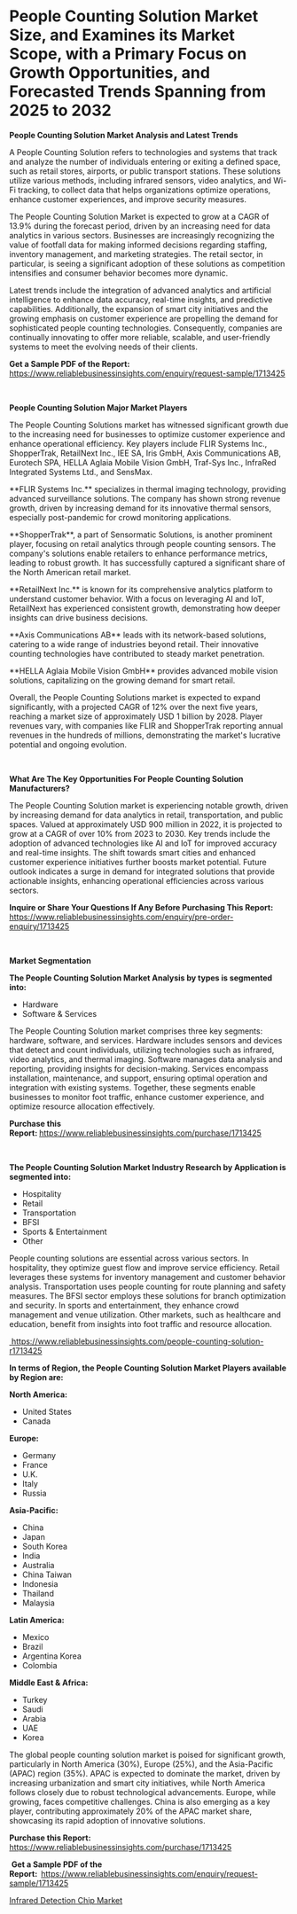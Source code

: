 <p><h1>People Counting Solution Market Size, and Examines its Market Scope, with a Primary Focus on Growth Opportunities, and Forecasted Trends Spanning from 2025 to 2032</h1></p><p><strong>People Counting Solution Market Analysis and Latest Trends</strong></p>
<p><p>A People Counting Solution refers to technologies and systems that track and analyze the number of individuals entering or exiting a defined space, such as retail stores, airports, or public transport stations. These solutions utilize various methods, including infrared sensors, video analytics, and Wi-Fi tracking, to collect data that helps organizations optimize operations, enhance customer experiences, and improve security measures.</p><p>The People Counting Solution Market is expected to grow at a CAGR of 13.9% during the forecast period, driven by an increasing need for data analytics in various sectors. Businesses are increasingly recognizing the value of footfall data for making informed decisions regarding staffing, inventory management, and marketing strategies. The retail sector, in particular, is seeing a significant adoption of these solutions as competition intensifies and consumer behavior becomes more dynamic.</p><p>Latest trends include the integration of advanced analytics and artificial intelligence to enhance data accuracy, real-time insights, and predictive capabilities. Additionally, the expansion of smart city initiatives and the growing emphasis on customer experience are propelling the demand for sophisticated people counting technologies. Consequently, companies are continually innovating to offer more reliable, scalable, and user-friendly systems to meet the evolving needs of their clients.</p></p>
<p><strong>Get a Sample PDF of the Report:&nbsp;</strong> <a href="https://www.reliablebusinessinsights.com/enquiry/request-sample/1713425?utm_campaign=1117&utm_medium=2&utm_source=Github&utm_content=ia&utm_term=11012025&utm_id=people-counting-solution">https://www.reliablebusinessinsights.com/enquiry/request-sample/1713425</a></p>
<p>&nbsp;</p>
<p><strong>People Counting Solution Major Market Players</strong></p>
<p><p>The People Counting Solutions market has witnessed significant growth due to the increasing need for businesses to optimize customer experience and enhance operational efficiency. Key players include FLIR Systems Inc., ShopperTrak, RetailNext Inc., IEE SA, Iris GmbH, Axis Communications AB, Eurotech SPA, HELLA Aglaia Mobile Vision GmbH, Traf-Sys Inc., InfraRed Integrated Systems Ltd., and SensMax.</p><p>**FLIR Systems Inc.** specializes in thermal imaging technology, providing advanced surveillance solutions. The company has shown strong revenue growth, driven by increasing demand for its innovative thermal sensors, especially post-pandemic for crowd monitoring applications. </p><p>**ShopperTrak**, a part of Sensormatic Solutions, is another prominent player, focusing on retail analytics through people counting sensors. The company's solutions enable retailers to enhance performance metrics, leading to robust growth. It has successfully captured a significant share of the North American retail market.</p><p>**RetailNext Inc.** is known for its comprehensive analytics platform to understand customer behavior. With a focus on leveraging AI and IoT, RetailNext has experienced consistent growth, demonstrating how deeper insights can drive business decisions.</p><p>**Axis Communications AB** leads with its network-based solutions, catering to a wide range of industries beyond retail. Their innovative counting technologies have contributed to steady market penetration.</p><p>**HELLA Aglaia Mobile Vision GmbH** provides advanced mobile vision solutions, capitalizing on the growing demand for smart retail.</p><p>Overall, the People Counting Solutions market is expected to expand significantly, with a projected CAGR of 12% over the next five years, reaching a market size of approximately USD 1 billion by 2028. Player revenues vary, with companies like FLIR and ShopperTrak reporting annual revenues in the hundreds of millions, demonstrating the market's lucrative potential and ongoing evolution.</p></p>
<p>&nbsp;</p>
<p><strong>What Are The Key Opportunities For People Counting Solution Manufacturers?</strong></p>
<p><p>The People Counting Solution market is experiencing notable growth, driven by increasing demand for data analytics in retail, transportation, and public spaces. Valued at approximately USD 900 million in 2022, it is projected to grow at a CAGR of over 10% from 2023 to 2030. Key trends include the adoption of advanced technologies like AI and IoT for improved accuracy and real-time insights. The shift towards smart cities and enhanced customer experience initiatives further boosts market potential. Future outlook indicates a surge in demand for integrated solutions that provide actionable insights, enhancing operational efficiencies across various sectors.</p></p>
<p><strong>Inquire or Share Your Questions If Any Before Purchasing This Report:</strong> <a href="https://www.reliablebusinessinsights.com/enquiry/pre-order-enquiry/1713425?utm_campaign=1117&utm_medium=2&utm_source=Github&utm_content=ia&utm_term=11012025&utm_id=people-counting-solution">https://www.reliablebusinessinsights.com/enquiry/pre-order-enquiry/1713425</a></p>
<p>&nbsp;</p>
<p><strong>Market Segmentation</strong></p>
<p><strong>The People Counting Solution Market Analysis by types is segmented into:</strong></p>
<p><ul><li>Hardware</li><li>Software & Services</li></ul></p>
<p><p>The People Counting Solution market comprises three key segments: hardware, software, and services. Hardware includes sensors and devices that detect and count individuals, utilizing technologies such as infrared, video analytics, and thermal imaging. Software manages data analysis and reporting, providing insights for decision-making. Services encompass installation, maintenance, and support, ensuring optimal operation and integration with existing systems. Together, these segments enable businesses to monitor foot traffic, enhance customer experience, and optimize resource allocation effectively.</p></p>
<p><strong>Purchase this Report:&nbsp;</strong><a href="https://www.reliablebusinessinsights.com/purchase/1713425?utm_campaign=1117&utm_medium=2&utm_source=Github&utm_content=ia&utm_term=11012025&utm_id=people-counting-solution">https://www.reliablebusinessinsights.com/purchase/1713425</a></p>
<p>&nbsp;</p>
<p><strong>The People Counting Solution Market Industry Research by Application is segmented into:</strong></p>
<p><ul><li>Hospitality</li><li>Retail</li><li>Transportation</li><li>BFSI</li><li>Sports & Entertainment</li><li>Other</li></ul></p>
<p><p>People counting solutions are essential across various sectors. In hospitality, they optimize guest flow and improve service efficiency. Retail leverages these systems for inventory management and customer behavior analysis. Transportation uses people counting for route planning and safety measures. The BFSI sector employs these solutions for branch optimization and security. In sports and entertainment, they enhance crowd management and venue utilization. Other markets, such as healthcare and education, benefit from insights into foot traffic and resource allocation.</p></p>
<p><a href="https://www.reliablebusinessinsights.com/people-counting-solution-r1713425?utm_campaign=1117&utm_medium=2&utm_source=Github&utm_content=ia&utm_term=11012025&utm_id=people-counting-solution">&nbsp;https://www.reliablebusinessinsights.com/people-counting-solution-r1713425</a></p>
<p><strong>In terms of Region, the People Counting Solution Market Players available by Region are:</strong></p>
<p>
    <p> <strong> North America: </strong>
        <ul>
            <li>United States</li>
            <li>Canada</li>
        </ul>
        </p> 
    <p> <strong> Europe: </strong>
        <ul>
            <li>Germany</li>
            <li>France</li>
            <li>U.K.</li>
            <li>Italy</li>
            <li>Russia</li>
        </ul>
        </p> 
    <p> <strong> Asia-Pacific: </strong>
        <ul>
            <li>China</li>
            <li>Japan</li>
            <li>South Korea</li>
            <li>India</li>
            <li>Australia</li>
            <li>China Taiwan</li>
            <li>Indonesia</li>
            <li>Thailand</li>
            <li>Malaysia</li>
        </ul>
        </p> 
    <p> <strong> Latin America: </strong>
        <ul>
            <li>Mexico</li>
            <li>Brazil</li>
            <li>Argentina Korea</li>
            <li>Colombia</li>
        </ul>
        </p> 
    <p> <strong> Middle East & Africa: </strong>
        <ul>
            <li>Turkey</li>
            <li>Saudi</li>
            <li>Arabia</li>
            <li>UAE</li>
            <li>Korea</li>
        </ul>
    </p>
    </p>
<p><p>The global people counting solution market is poised for significant growth, particularly in North America (30%), Europe (25%), and the Asia-Pacific (APAC) region (35%). APAC is expected to dominate the market, driven by increasing urbanization and smart city initiatives, while North America follows closely due to robust technological advancements. Europe, while growing, faces competitive challenges. China is also emerging as a key player, contributing approximately 20% of the APAC market share, showcasing its rapid adoption of innovative solutions.</p></p>
<p><strong>Purchase this Report: </strong><a href="https://www.reliablebusinessinsights.com/purchase/1713425?utm_campaign=1117&utm_medium=2&utm_source=Github&utm_content=ia&utm_term=11012025&utm_id=people-counting-solution">https://www.reliablebusinessinsights.com/purchase/1713425</a></p>
<p>&nbsp;<strong>Get a Sample PDF of the Report:&nbsp;&nbsp;</strong><a href="https://www.reliablebusinessinsights.com/enquiry/request-sample/1713425?utm_campaign=1117&utm_medium=2&utm_source=Github&utm_content=ia&utm_term=11012025&utm_id=people-counting-solution">https://www.reliablebusinessinsights.com/enquiry/request-sample/1713425</a></p>
<p><strong></strong></p>
<p><p><a href="https://github.com/locarol73/Market-Research-Report-List-1/blob/main/infrared-detection-chip-market.md?utm_campaign=1117&utm_medium=2&utm_source=Github&utm_content=ia&utm_term=11012025&utm_id=people-counting-solution">Infrared Detection Chip Market</a></p></p>